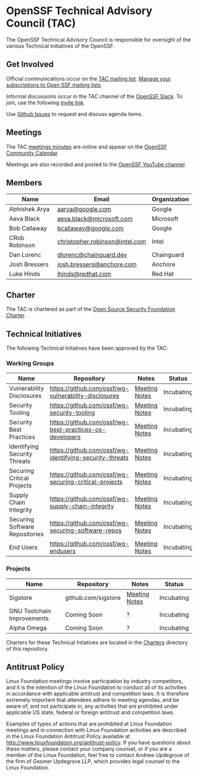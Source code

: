 # OpenSSF Technical Advisory Council (TAC)

The OpenSSF Technical Advisory Council is responsible for oversight of the various Technical Initiatives of the OpenSSF.


## Get Involved

Official communications occur on the [TAC mailing list](https://lists.openssf.org/g/openssf-tac/topics). [Manage your subscriptions to Open SSF mailing lists](https://lists.openssf.org/g/main/subgroups).

Informal discussions occur in the TAC channel of the [OpenSSF Slack](https://slack.openssf.org/).
To join, use the following [invite link](https://join.slack.com/t/openssf/shared_invite/zt-xoktwsef-VzM~b22G2gfT_~4woTTsQA).

Use [Github Issues](https://github.com/ossf/tac/issues) to request and discuss agenda items.


## Meetings

The TAC [meetings minutes](https://docs.google.com/document/d/18BJlokTeG5e5ARD1VFDl5bIP75OFPCtzf77lfadQ4f0/edit#) are online and appear on the [OpenSSF Community Calendar](https://calendar.google.com/calendar?cid=czYzdm9lZmhwNWk5cGZsdGI1cTY3bmdwZXNAZ3JvdXAuY2FsZW5kYXIuZ29vZ2xlLmNvbQ).

Meetings are also recorded and posted to the [OpenSSF YouTube channel](https://www.youtube.com/channel/UCUdhiXNEBEayowJXY_v7AXQ/).


## Members

| Name          | Email                          | Organization |
| ------------- | ------------------------------ | ------------ |
| Abhishek Arya | aarya@google.com               | Google       |
| Aeva Black    | aeva.black@microsoft.com       | Microsoft    |
| Bob Callaway  | bcallaway@google.com           | Google       |
| CRob Robinson | christopher.robinson@intel.com | Intel        |
| Dan Lorenc    | dlorenc@chainguard.dev         | Chainguard   |
| Josh Bressers | josh.bressers@anchore.com      | Anchore      |
| Luke Hinds    | lhinds@redhat.com              | Red Hat      |


## Charter

The TAC is chartered as part of the [Open Source Security Foundation Charter](https://github.com/ossf/foundation/blob/main/Review%20Copy%20Only%20-%20Not%20for%20Execution_OpenSSF%20Participation%20Agreement%20and%20Charter%20(rev.%202020%2009%2011).pdf).

## Technical Initiatives

The following Technical Initatives have been approved by the TAC:

### Working Groups

| Name                         | Repository                                              | Notes                                                                                                  | Status     |
| ---------------------------- | ------------------------------------------------------- | ------------------------------------------------------------------------------------------------------ | ---------- |
| Vulnerability Disclosures      | https://github.com/ossf/wg-vulnerability-disclosures    | [Meeting Notes](https://github.com/ossf/wg-vulnerability-disclosures/tree/main/docs/meeting-notes)     | Incubating |
| Security Tooling               | https://github.com/ossf/wg-security-tooling             | [Meeting Notes](https://docs.google.com/document/d/1DoB7zgtLsP-JGF77ASkHV7UMofTE2wseniexaa6Q4M8/edit#) | Incubating |
| Security Best Practices        | https://github.com/ossf/wg-best-practices-os-developers | [Meeting Notes](https://github.com/ossf/wg-best-practices-os-developers/blob/main/meeting-minutes.md)  | Incubating |
| Identifying Security Threats   | https://github.com/ossf/wg-identifying-security-threats | [Meeting Notes](https://docs.google.com/document/d/1AfI0S6VjBCO0ZkULCYZGHuzzW8TPqO3zYxRjzmKvUB4/edit)  | Incubating |
| Securing Critical Projects     | https://github.com/ossf/wg-securing-critical-projects   | [Meeting Notes](https://docs.google.com/document/d/1MIXxadtWsaROpFcJnBtYnQPoyzTCIDhd0IGV8PIV0mQ/edit)  | Incubating |
| Supply Chain Integrity         | https://github.com/ossf/wg-supply-chain-integrity       | [Meeting Notes](https://docs.google.com/document/d/1xPs2sSbH3I9Ich7OyLOzl85oJshnK8Q6WoAgREE5-zA/edit)  | Incubating |
| Securing Software Repositories | https://github.com/ossf/wg-securing-software-repos      | [Meeting Notes](https://docs.google.com/document/d/1-f6m442MHg9hktrbcp-4sM9GbZC3HLTpZPpxMXjMCp4/edit)  | Incubating |
| End Users                      | https://github.com/ossf/wg-endusers                     | [Meeting Notes](https://docs.google.com/document/d/1KQalBRzfRBvsqh73JUYfp1KG-AJdXcv2Z8LTIFoQP8c/edit)  | Incubating |


### Projects

| Name                       | Repository          | Notes                                                                                                 | Status     |
| -------------------------- | ------------------- | ----------------------------------------------------------------------------------------------------- | ---------- |
| Sigstore                   | github.com/sigstore | [Meeting Notes](https://docs.google.com/document/d/1bsl-Y0KulSD7O_nTekad1sAKOVRb80wyGb-Q5x-zdg0/edit) | Incubating |
| GNU Toolchain Improvements | Coming Soon         | ?                                                                                                     | Incubating |
| Alpha Omega                | Coming Soon         | ?                                                                                                     | Incubating |

Charters for these Technical Intiatives are located in the [Charters](charters)
directory of this repository.

## Antitrust Policy

Linux Foundation meetings involve participation by industry competitors, and it is the intention of the Linux Foundation to conduct all of its activities in accordance with applicable antitrust and competition laws. It is therefore extremely important that attendees adhere to meeting agendas, and be aware of, and not participate in, any activities that are prohibited under applicable US state, federal or foreign antitrust and competition laws.

Examples of types of actions that are prohibited at Linux Foundation meetings and in connection with Linux Foundation activities are described in the Linux Foundation Antitrust Policy available at <http://www.linuxfoundation.org/antitrust-policy>. If you have questions about these matters, please contact your company counsel, or if you are a member of the Linux Foundation, feel free to contact Andrew Updegrove of the firm of Gesmer Updegrove LLP, which provides legal counsel to the Linux Foundation.
